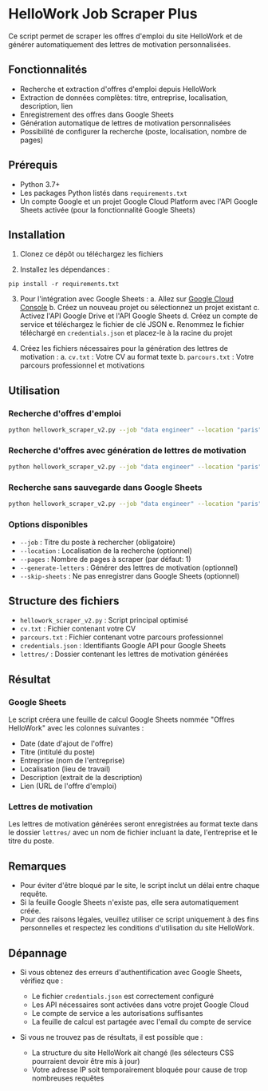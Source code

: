 # HelloWork Job Scraper Plus

Ce script permet de scraper les offres d'emploi du site HelloWork et de générer automatiquement des lettres de motivation personnalisées.

## Fonctionnalités

- Recherche et extraction d'offres d'emploi depuis HelloWork
- Extraction de données complètes: titre, entreprise, localisation, description, lien
- Enregistrement des offres dans Google Sheets
- Génération automatique de lettres de motivation personnalisées
- Possibilité de configurer la recherche (poste, localisation, nombre de pages)

## Prérequis

- Python 3.7+
- Les packages Python listés dans `requirements.txt`
- Un compte Google et un projet Google Cloud Platform avec l'API Google Sheets activée (pour la fonctionnalité Google Sheets)

## Installation

1. Clonez ce dépôt ou téléchargez les fichiers

2. Installez les dépendances :

```
pip install -r requirements.txt
```

3. Pour l'intégration avec Google Sheets :
   a. Allez sur [Google Cloud Console](https://console.cloud.google.com/)
   b. Créez un nouveau projet ou sélectionnez un projet existant
   c. Activez l'API Google Drive et l'API Google Sheets
   d. Créez un compte de service et téléchargez le fichier de clé JSON
   e. Renommez le fichier téléchargé en `credentials.json` et placez-le à la racine du projet

4. Créez les fichiers nécessaires pour la génération des lettres de motivation :
   a. `cv.txt` : Votre CV au format texte
   b. `parcours.txt` : Votre parcours professionnel et motivations

## Utilisation

### Recherche d'offres d'emploi

```bash
python hellowork_scraper_v2.py --job "data engineer" --location "paris" --pages 2
```

### Recherche d'offres avec génération de lettres de motivation

```bash
python hellowork_scraper_v2.py --job "data engineer" --location "paris" --pages 2 --generate-letters
```

### Recherche sans sauvegarde dans Google Sheets

```bash
python hellowork_scraper_v2.py --job "data engineer" --location "paris" --pages 1 --skip-sheets
```

### Options disponibles

- `--job` : Titre du poste à rechercher (obligatoire)
- `--location` : Localisation de la recherche (optionnel)
- `--pages` : Nombre de pages à scraper (par défaut: 1)
- `--generate-letters` : Générer des lettres de motivation (optionnel)
- `--skip-sheets` : Ne pas enregistrer dans Google Sheets (optionnel)

## Structure des fichiers

- `hellowork_scraper_v2.py` : Script principal optimisé
- `cv.txt` : Fichier contenant votre CV
- `parcours.txt` : Fichier contenant votre parcours professionnel
- `credentials.json` : Identifiants Google API pour Google Sheets
- `lettres/` : Dossier contenant les lettres de motivation générées

## Résultat

### Google Sheets

Le script créera une feuille de calcul Google Sheets nommée "Offres HelloWork" avec les colonnes suivantes :

- Date (date d'ajout de l'offre)
- Titre (intitulé du poste)
- Entreprise (nom de l'entreprise)
- Localisation (lieu de travail)
- Description (extrait de la description)
- Lien (URL de l'offre d'emploi)

### Lettres de motivation

Les lettres de motivation générées seront enregistrées au format texte dans le dossier `lettres/` avec un nom de fichier incluant la date, l'entreprise et le titre du poste.

## Remarques

- Pour éviter d'être bloqué par le site, le script inclut un délai entre chaque requête.
- Si la feuille Google Sheets n'existe pas, elle sera automatiquement créée.
- Pour des raisons légales, veuillez utiliser ce script uniquement à des fins personnelles et respectez les conditions d'utilisation du site HelloWork.

## Dépannage

- Si vous obtenez des erreurs d'authentification avec Google Sheets, vérifiez que :

  - Le fichier `credentials.json` est correctement configuré
  - Les API nécessaires sont activées dans votre projet Google Cloud
  - Le compte de service a les autorisations suffisantes
  - La feuille de calcul est partagée avec l'email du compte de service

- Si vous ne trouvez pas de résultats, il est possible que :
  - La structure du site HelloWork ait changé (les sélecteurs CSS pourraient devoir être mis à jour)
  - Votre adresse IP soit temporairement bloquée pour cause de trop nombreuses requêtes
